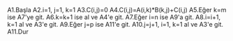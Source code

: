 A1.Başla
A2.i=1, j=1, k=1
A3.C(i,j)=0
A4.C(i,j)=A(i,k)*B(k,j)+C(i,j)
A5.Eğer k=m ise A7'ye git.
A6.k=k+1 ise al ve A4'e git.
A7.Eğer i=n ise A9'a git.
A8.i=i+1, k=1 al ve A3'e git.
A9.Eğer j=p ise A11'e git.
A10.j=j+1, i=1, k=1 al ve A3'e git.
A11.Dur
